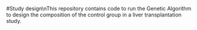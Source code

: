 #Study design\nThis repository contains code to run the Genetic Algorithm to design the composition of the control group in a liver transplantation study.
